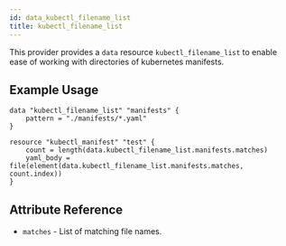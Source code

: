 ```yaml
---
id: data_kubectl_filename_list
title: kubectl_filename_list
---
```


This provider provides a `data` resource `kubectl_filename_list` to enable ease of working with directories of kubernetes manifests.

## Example Usage

```hcl
data "kubectl_filename_list" "manifests" {
    pattern = "./manifests/*.yaml"
}

resource "kubectl_manifest" "test" {
    count = length(data.kubectl_filename_list.manifests.matches)
    yaml_body = file(element(data.kubectl_filename_list.manifests.matches, count.index))
}
```

## Attribute Reference

* `matches` - List of matching file names.

